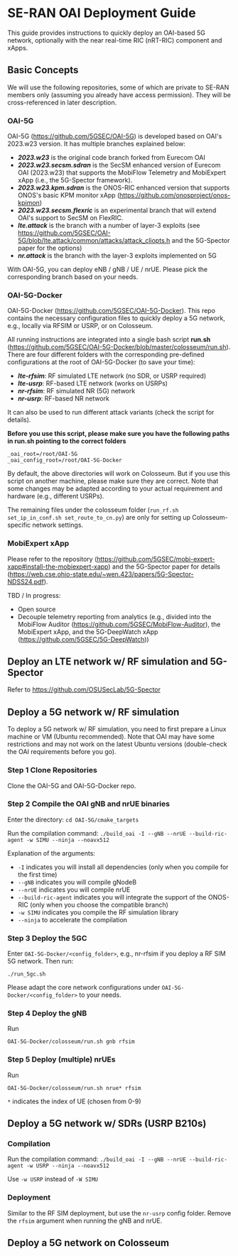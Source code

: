 # SE-RAN OAI Deployment Guide

This guide provides instructions to quickly deploy an OAI-based 5G network, optionally with the near real-time RIC (nRT-RIC) component and xApps.

## Basic Concepts

We will use the following repositories, some of which are private to SE-RAN members only (assuming you already have access permission). They will be cross-referenced in later description.

### OAI-5G

OAI-5G (https://github.com/5GSEC/OAI-5G) is developed based on OAI's 2023.w23 version. It has multiple branches explained below:
- ***2023.w23*** is the original code branch forked from Eurecom OAI
- ***2023.w23.secsm.sdran*** is the SecSM enhanced version of Eurecom OAI (2023.w23) that supports the MobiFlow Telemetry and MobiExpert xApp (i.e., the 5G-Spector framework).
- ***2023.w23.kpm.sdran*** is the ONOS-RIC enhanced version that supports ONOS's basic KPM monitor xApp (https://github.com/onosproject/onos-kpimon)
- ***2023.w23.secsm.flexric*** is an experimental branch that will extend OAI's support to SecSM on FlexRIC.
- ***lte.attack*** is the branch with a number of layer-3 exploits (see https://github.com/5GSEC/OAI-5G/blob/lte.attack/common/attacks/attack_cliopts.h and the 5G-Spector paper for the options)
- ***nr.attack*** is the branch with the layer-3 exploits implemented on 5G

With OAI-5G, you can deploy eNB / gNB / UE / nrUE. Please pick the corresponding branch based on your needs.


### OAI-5G-Docker
OAI-5G-Docker (https://github.com/5GSEC/OAI-5G-Docker). This repo contains the necessary configuration files to quickly deploy a 5G network, e.g., locally via RFSIM or USRP, or on Colosseum.

All running instructions are integrated into a single bash script **run.sh** (https://github.com/5GSEC/OAI-5G-Docker/blob/master/colosseum/run.sh). There are four different folders with the corresponding pre-defined configurations at the root of OAI-5G-Docker (to save your time):

- ***lte-rfsim***: RF simulated LTE network (no SDR, or USRP required)
- ***lte-usrp***: RF-based LTE network (works on USRPs)
- ***nr-rfsim***: RF simulated NR (5G) network
- ***nr-usrp***: RF-based NR network

It can also be used to run different attack variants (check the script for details).

**Before you use this script, please make sure you have the following paths in run.sh pointing to the correct folders**

```
_oai_root=/root/OAI-5G
_oai_config_root=/root/OAI-5G-Docker
```

By default, the above directories will work on Colosseum. But if you use this script on another machine, please make sure they are correct. Note that some changes may be adapted according to your actual requirement and hardware (e.g., different USRPs).

The remaining files under the colosseum folder (`run_rf.sh set_ip_in_conf.sh set_route_to_cn.py`) are only for setting up Colosseum-specific network settings.


### MobiExpert xApp

Please refer to the repository (https://github.com/5GSEC/mobi-expert-xapp#install-the-mobiexpert-xapp) and the 5G-Spector paper for details (https://web.cse.ohio-state.edu/~wen.423/papers/5G-Spector-NDSS24.pdf).

TBD / In progress:
- Open source
- Decouple telemetry reporting from analytics (e.g., divided into the MobiFlow Auditor (https://github.com/5GSEC/MobiFlow-Auditor), the MobiExpert xApp, and the 5G-DeepWatch xApp (https://github.com/5GSEC/5G-DeepWatch))


## Deploy an LTE network w/ RF simulation and 5G-Spector

Refer to https://github.com/OSUSecLab/5G-Spector


## Deploy a 5G network w/ RF simulation

To deploy a 5G network w/ RF simulation, you need to first prepare a Linux machine or VM (Ubuntu recommended). Note that OAI may have some restrictions and may not work on the latest Ubuntu versions (double-check the OAI requirements before you go).

### Step 1 Clone Repositories

Clone the OAI-5G and OAI-5G-Docker repo.

### Step 2 Compile the OAI gNB and nrUE binaries

Enter the directory: ```cd OAI-5G/cmake_targets```

Run the compilation command: ```./build_oai -I --gNB --nrUE --build-ric-agent -w SIMU --ninja --noavx512```

Explanation of the arguments:
- ```-I``` indicates you will install all dependencies (only when you compile for the first time)
- ```--gNB``` indicates you will compile gNodeB
- ```--nrUE``` indicates you will compile nrUE
- ```--build-ric-agent``` indicates you will integrate the support of the ONOS-RIC (only when you choose the compatible branch)
- ```-w SIMU``` indicates you compile the RF simulation library
- ```--ninja``` to accelerate the compilation

### Step 3 Deploy the 5GC

Enter ```OAI-5G-Docker/<config_folder>```, e.g., nr-rfsim if you deploy a RF SIM 5G network. Then run:

```
./run_5gc.sh
```

Please adapt the core network configurations under ```OAI-5G-Docker/<config_folder>``` to your needs.


### Step 4 Deploy the gNB

Run

```
OAI-5G-Docker/colosseum/run.sh gnb rfsim 
```

### Step 5 Deploy (multiple) nrUEs

Run

```
OAI-5G-Docker/colosseum/run.sh nrue* rfsim 
```

```*``` indicates the index of UE (chosen from 0-9)



## Deploy a 5G network w/ SDRs (USRP B210s)

### Compilation

Run the compilation command: ```./build_oai -I --gNB --nrUE --build-ric-agent -w USRP --ninja --noavx512```

Use ```-w USRP``` instead of ```-W SIMU```

### Deployment

Similar to the RF SIM deployment, but use the ```nr-usrp``` config folder. Remove the ```rfsim``` argument when running the gNB and nrUE.


## Deploy a 5G network on Colosseum

